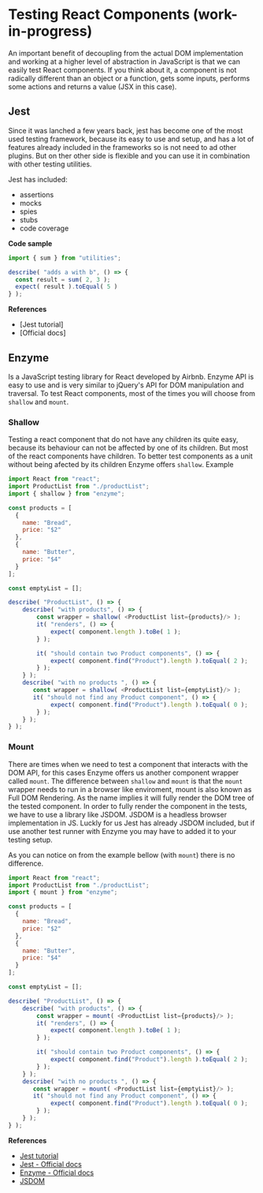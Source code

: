 # Testing React Components (work-in-progress)
An important benefit of decoupling from the actual DOM implementation and working at a higher level of abstraction in JavaScript is that we can easily test React components. If you think about it, a component is not radically different than an object or a function, gets some inputs, performs some actions and returns a value (JSX in this case). 

## Jest
Since it was lanched a few years back, jest has become one of the most used testing framework, because its easy to use and setup, and has a lot of features already included in the frameworks so is not need to ad other plugins. But on ther other side is flexible and you can use it in combination with other testing utilities.

Jest has included:
* assertions
* mocks
* spies
* stubs
* code coverage

**Code sample**
```javascript
import { sum } from "utilities";

describe( "adds a with b", () => {
  const result = sum( 2, 3 );
  expect( result ).toEqual( 5 )
} );
```

**References**
* [Jest tutorial]
* [Official docs]

## Enzyme
Is a JavaScript testing library for React developed by Airbnb. Enzyme API is easy to use and is very similar to jQuery's API for DOM manipulation and traversal.
To test React components, most of the times you will choose from `shallow` and `mount`.

### Shallow
Testing a react component that do not have any children its quite easy, because its behaviour can not be affected by one of its children. But most of the react components have children. To better test components as a unit without being afected by its children Enzyme offers `shallow`.
Example
```javascript
import React from "react";
import ProductList from "./productList";
import { shallow } from "enzyme";

const products = [
  {
    name: "Bread",
    price: "$2"
  },
  {
    name: "Butter",
    price: "$4"
  }
];

const emptyList = [];

describe( "ProductList", () => {
    describe( "with products", () => {
        const wrapper = shallow( <ProductList list={products}/> );
        it( "renders", () => {
            expect( component.length ).toBe( 1 );
        } );

        it( "should contain two Product components", () => {
            expect( component.find("Product").length ).toEqual( 2 );
        } );
    } );
    describe( "with no products ", () => {
       const wrapper = shallow( <ProductList list={emptyList}/> );
       it( "should not find any Product component", () => {
            expect( component.find("Product").length ).toEqual( 0 );
        } );
    } );
} );
```

### Mount
There are times when we need to test a component that interacts with the DOM API, for this cases Enzyme offers us another component wrapper called `mount`. The difference between `shallow` and `mount` is that the `mount` wrapper needs to run in a browser like enviroment, mount is also known as Full DOM Rendering. As the name implies it will fully render the DOM tree of the tested component. In order to fully render the component in the tests, we have to use a library like JSDOM. JSDOM is a headless browser implementation in JS.
Luckly for us Jest has already JSDOM included, but if use another test runner with Enzyme you may have to added it to your testing setup.

As you can notice on from the example bellow (with `mount`) there is no difference.

```javascript
import React from "react";
import ProductList from "./productList";
import { mount } from "enzyme";

const products = [
  {
    name: "Bread",
    price: "$2"
  },
  {
    name: "Butter",
    price: "$4"
  }
];

const emptyList = [];

describe( "ProductList", () => {
    describe( "with products", () => {
        const wrapper = mount( <ProductList list={products}/> );
        it( "renders", () => {
            expect( component.length ).toBe( 1 );
        } );

        it( "should contain two Product components", () => {
            expect( component.find("Product").length ).toEqual( 2 );
        } );
    } );
    describe( "with no products ", () => {
       const wrapper = mount( <ProductList list={emptyList}/> );
       it( "should not find any Product component", () => {
            expect( component.find("Product").length ).toEqual( 0 );
        } );
    } );
} );
```


**References**
* [Jest tutorial](https://flaviocopes.com/jest/)
* [Jest - Official docs](https://jestjs.io/)
* [Enzyme - Official docs](https://airbnb.io/enzyme/)
* [JSDOM](https://github.com/jsdom/jsdom)
